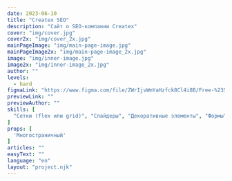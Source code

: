 ```yaml
---
date: 2023-06-10
title: "Createx SEO"
description: "Сайт о SEO-компании Createx"
cover: "img/cover.jpg"
cover2x: "img/cover_2x.jpg"
mainPageImage: "img/main-page-image.jpg"
mainPageImage2x: "img/main-page-image_2x.jpg"
image: "img/inner-image.jpg"
image2x: "img/inner-image_2x.jpg"
author: ""
levels:
  - hard
figmaLink: "https://www.figma.com/file/ZWrIjvWmYaHzfck8Cl4i8B/Free-%235.-SEO?type=design&node-id=0%3A1&t=5aSjdcz72GQa9EwG-1"
previewLink: ""
previewAuthor: ""
skills: [
  "Сетки (flex или grid)", "Слайдеры", "Декоративные элементы", "Формы"
]
props: [
  'Многостраничный'
]
articles: ""
easyText: ""
language: "en"
layout: "project.njk"
---
```

